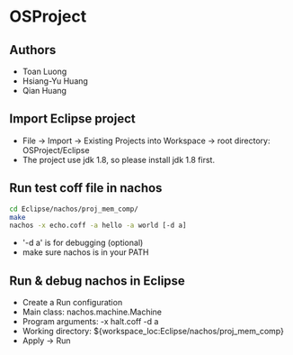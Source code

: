 # OSProject

## Authors

* Toan Luong
* Hsiang-Yu Huang
* Qian Huang

## Import Eclipse project
* File -> Import -> Existing Projects into Workspace -> root directory: OSProject/Eclipse
* The project use jdk 1.8, so please install jdk 1.8 first.

## Run test coff file in nachos
```bash
cd Eclipse/nachos/proj_mem_comp/
make
nachos -x echo.coff -a hello -a world [-d a]
```
* '-d a' is for debugging (optional)
* make sure nachos is in your PATH

## Run & debug nachos in Eclipse
* Create a Run configuration
* Main class: nachos.machine.Machine
* Program arguments: -x halt.coff -d a
* Working directory: ${workspace_loc:Eclipse/nachos/proj_mem_comp}
* Apply -> Run
